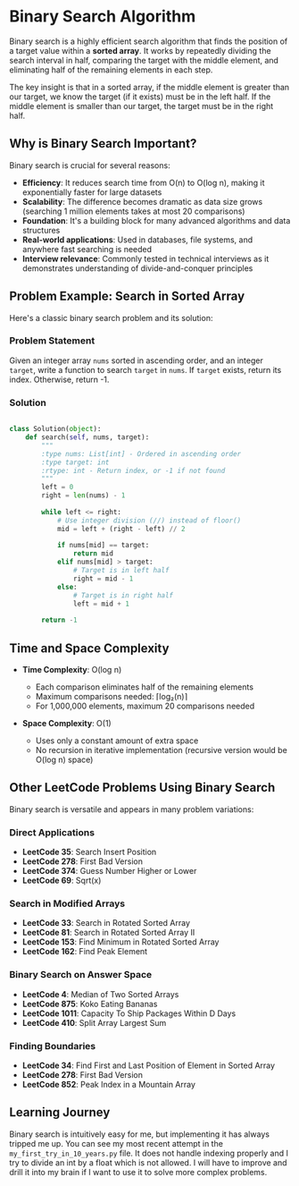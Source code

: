 # Binary Search Algorithm

Binary search is a highly efficient search algorithm that finds the position of a target value within a **sorted array**. It works by repeatedly dividing the search interval in half, comparing the target with the middle element, and eliminating half of the remaining elements in each step.

The key insight is that in a sorted array, if the middle element is greater than our target, we know the target (if it exists) must be in the left half. If the middle element is smaller than our target, the target must be in the right half.

## Why is Binary Search Important?

Binary search is crucial for several reasons:

- **Efficiency**: It reduces search time from O(n) to O(log n), making it exponentially faster for large datasets
- **Scalability**: The difference becomes dramatic as data size grows (searching 1 million elements takes at most 20 comparisons)
- **Foundation**: It's a building block for many advanced algorithms and data structures
- **Real-world applications**: Used in databases, file systems, and anywhere fast searching is needed
- **Interview relevance**: Commonly tested in technical interviews as it demonstrates understanding of divide-and-conquer principles

## Problem Example: Search in Sorted Array

Here's a classic binary search problem and its solution:

### Problem Statement
Given an integer array `nums` sorted in ascending order, and an integer `target`, write a function to search `target` in `nums`. If `target` exists, return its index. Otherwise, return -1.

### Solution

```python

class Solution(object):
    def search(self, nums, target):
        """
        :type nums: List[int] - Ordered in ascending order
        :type target: int
        :rtype: int - Return index, or -1 if not found
        """
        left = 0
        right = len(nums) - 1
        
        while left <= right:
            # Use integer division (//) instead of floor()
            mid = left + (right - left) // 2
            
            if nums[mid] == target:
                return mid
            elif nums[mid] > target:
                # Target is in left half
                right = mid - 1
            else:
                # Target is in right half
                left = mid + 1
        
        return -1
```

## Time and Space Complexity

- **Time Complexity**: O(log n)
  - Each comparison eliminates half of the remaining elements
  - Maximum comparisons needed: ⌈log₂(n)⌉
  - For 1,000,000 elements, maximum 20 comparisons needed

- **Space Complexity**: O(1)
  - Uses only a constant amount of extra space
  - No recursion in iterative implementation (recursive version would be O(log n) space)

## Other LeetCode Problems Using Binary Search

Binary search is versatile and appears in many problem variations:

### Direct Applications
- **LeetCode 35**: Search Insert Position
- **LeetCode 278**: First Bad Version  
- **LeetCode 374**: Guess Number Higher or Lower
- **LeetCode 69**: Sqrt(x)

### Search in Modified Arrays
- **LeetCode 33**: Search in Rotated Sorted Array
- **LeetCode 81**: Search in Rotated Sorted Array II
- **LeetCode 153**: Find Minimum in Rotated Sorted Array
- **LeetCode 162**: Find Peak Element

### Binary Search on Answer Space
- **LeetCode 4**: Median of Two Sorted Arrays
- **LeetCode 875**: Koko Eating Bananas
- **LeetCode 1011**: Capacity To Ship Packages Within D Days
- **LeetCode 410**: Split Array Largest Sum

### Finding Boundaries
- **LeetCode 34**: Find First and Last Position of Element in Sorted Array
- **LeetCode 278**: First Bad Version
- **LeetCode 852**: Peak Index in a Mountain Array

## Learning Journey

Binary search is intuitively easy for me, but implementing it has always tripped me up. You can see my most recent attempt in the `my_first_try_in_10_years.py` file. It does not handle indexing properly and I try to divide an int by a float which is not allowed. I will have to improve and drill it into my brain if I want to use it to solve more complex problems.
